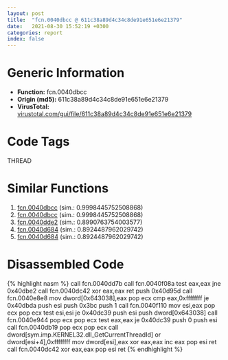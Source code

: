 ```yaml
---
layout: post
title:  "fcn.0040dbcc @ 611c38a89d4c34c8de91e651e6e21379"
date:   2021-08-30 15:52:19 +0300
categories: report
index: false
---
```


# Generic Information
- **Function:** fcn.0040dbcc
- **Origin (md5):** 611c38a89d4c34c8de91e651e6e21379
- **VirusTotal:** [virustotal.com/gui/file/611c38a89d4c34c8de91e651e6e21379][virustotal_ref]

# Code Tags
<span class="tag" id="THREAD">THREAD</span>


# Similar Functions

1. [fcn.0040dbcc][similar_1_ref] (sim.: 0.9998445752508868)
2. [fcn.0040dbcc][similar_2_ref] (sim.: 0.9998445752508868)
3. [fcn.0040dde2][similar_3_ref] (sim.: 0.8990763754003577)
4. [fcn.0040d684][similar_4_ref] (sim.: 0.8924487962029742)
5. [fcn.0040d684][similar_5_ref] (sim.: 0.8924487962029742)


# Disassembled Code

{% highlight nasm %}
call fcn.0040dd7b
call fcn.0040f08a
test eax,eax
jne 0x40dbe2
call fcn.0040dc42
xor eax,eax
ret 
push 0x40d95d
call fcn.0040e8e8
mov dword[0x643038],eax
pop ecx
cmp eax,0xffffffff
je 0x40dbda
push esi
push 0x3bc
push 1
call fcn.0040f110
mov esi,eax
pop ecx
pop ecx
test esi,esi
je 0x40dc39
push esi
push dword[0x643038]
call fcn.0040e944
pop ecx
pop ecx
test eax,eax
je 0x40dc39
push 0
push esi
call fcn.0040db19
pop ecx
pop ecx
call dword[sym.imp.KERNEL32.dll_GetCurrentThreadId]
or dword[esi+4],0xffffffff
mov dword[esi],eax
xor eax,eax
inc eax
pop esi
ret 
call fcn.0040dc42
xor eax,eax
pop esi
ret 
{% endhighlight %}


[similar_1_ref]: /report/fcn.0040dbcc@d9931aa9e2aa8f7bd7ae2f1864773c9d
[similar_2_ref]: /report/fcn.0040dbcc@60afddb38f339b96494ffc49b47643e5
[similar_3_ref]: /report/fcn.0040dde2@8f6115b96a1ecdf25f9987837dfa155b
[similar_4_ref]: /report/fcn.0040d684@883dfc165005908f8666e487fe529d8c
[similar_5_ref]: /report/fcn.0040d684@6d109801b4451ecec54d9433c2446f52
[virustotal_ref]: https://www.virustotal.com/gui/file/611c38a89d4c34c8de91e651e6e21379